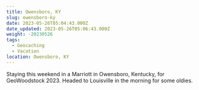 ```yaml
---
title: Owensboro, KY
slug: owensboro-ky
date: 2023-05-26T05:04:43.000Z
date_updated: 2023-05-26T05:06:43.000Z
weight: -20230526
tags:
  - Geocaching
  - Vacation
location: Owensboro, KY
---
```


Staying this weekend in a Marriott in Owensboro, Kentucky, for GeoWoodstock 2023.  Headed to Louisville in the morning for some oldies.
